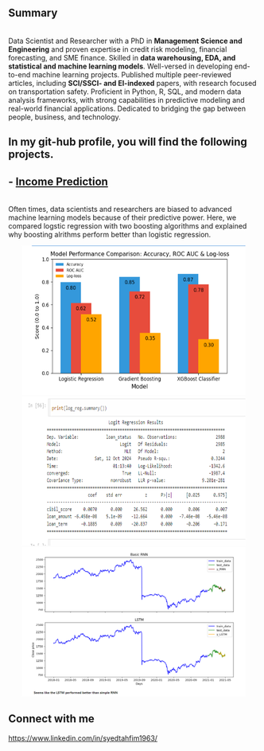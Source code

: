 ## Summary
<br>Data Scientist and Researcher with a PhD in **Management Science and Engineering** and proven expertise in credit risk modeling, financial forecasting, and SME finance. Skilled in **data warehousing, EDA, and statistical and machine learning models**. Well-versed in developing end-to-end machine learning projects. Published multiple peer-reviewed articles, including **SCI/SSCI- and EI-indexed** papers, with research focused on transportation safety. Proficient in Python, R, SQL, and modern data analysis frameworks, with strong capabilities in predictive modeling and real-world financial applications. Dedicated to bridging the gap between people, business, and technology.<br/>

## In my git-hub profile, you will find the following projects. 
## - [Income Prediction](https://github.com/casper6020/Income-level-prediction-Adult-Dataset)
<br>Often times, data scientists and researchers are biased to advanced machine learning models because of their predictive power. Here, we compared logstic regression with two boosting algorithms and explained why boosting alrithms perform better than logistic regression.<br/>

<div style="text-align: center;">
    <img src="https://github.com/casper6020/Income-level-prediction-Adult-Dataset/blob/main/Comparison_Figure.png" style="width: 450px; height: 300px;"/>
</div>

<div style="text-align: center;">
    <img src="Project_Screenshots/log_regression.png" alt="Logistic Regression" style="width: 450px; height: 300px;"/>
    <img src="Project_Screenshots/rnn_lstm.png" alt="Deep Learning" style="width: 450px; height: 300px;"/>
</div>

## Connect with me
https://www.linkedin.com/in/syedtahfim1963/
